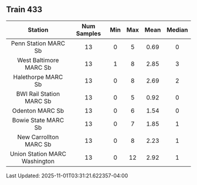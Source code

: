 ## Train 433

| Station | Num Samples | Min | Max | Mean | Median |
| :-----: | :---------: | :-: | :-: | :--: | :----: |
| Penn Station MARC Sb | 13 | 0 | 5 | 0.69 | 0 |
| West Baltimore MARC Sb | 13 | 1 | 8 | 2.85 | 3 |
| Halethorpe MARC Sb | 13 | 0 | 8 | 2.69 | 2 |
| BWI Rail Station MARC Sb | 13 | 0 | 5 | 0.92 | 0 |
| Odenton MARC Sb | 13 | 0 | 6 | 1.54 | 0 |
| Bowie State MARC Sb | 13 | 0 | 7 | 1.85 | 1 |
| New Carrollton MARC Sb | 13 | 0 | 8 | 2.23 | 1 |
| Union Station MARC Washington | 13 | 0 | 12 | 2.92 | 1 |


Last Updated: 2025-11-01T03:31:21.622357-04:00